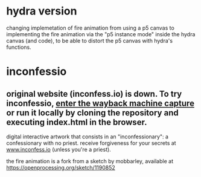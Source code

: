 # hydra version
changing implemetation of fire animation from using a p5 canvas to implementing the fire animation via the "p5 instance mode" inside the hydra canvas (and code), to be able to distort the p5 canvas with hydra's functions.

# inconfessio
## original website (inconfess.io) is down. To try inconfessio, [enter the wayback machine capture](https://web.archive.org/web/20211206181841/http://inconfess.io/) or run it locally by cloning the repository and executing index.html in the browser.

digital interactive artwork that consists in an "inconfessionary": a confessionary with no priest.
receive forgiveness for your secrets at www.inconfess.io (unless you're a priest). 

the fire animation is a fork from a sketch by mobbarley, available at https://openprocessing.org/sketch/1190852
